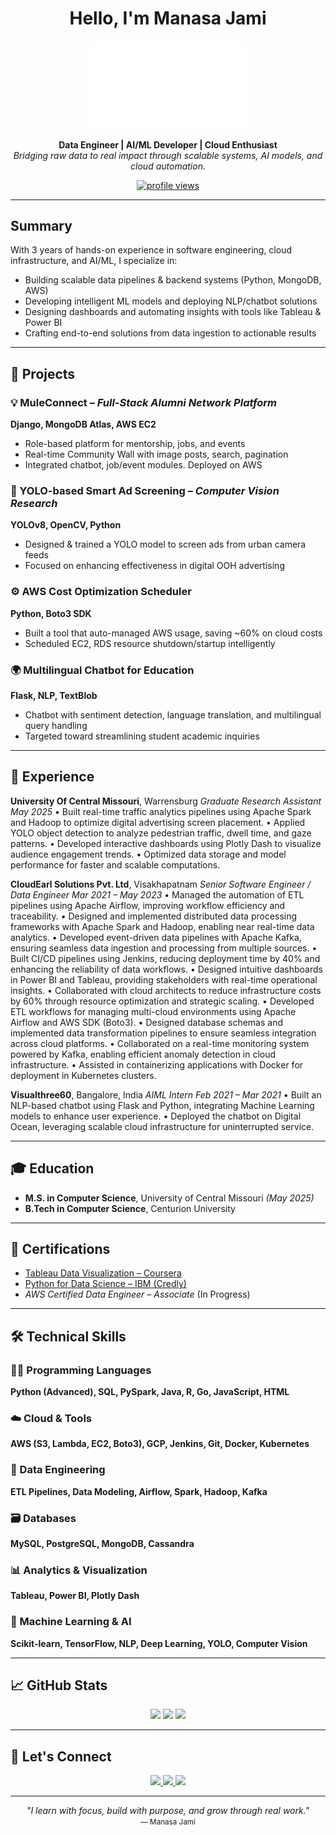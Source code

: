 <h1 align="center"> Hello, I'm Manasa Jami</h1>

<p align="center"> 
  <img src="https://github.com/jami-manasa/jami-manasa/blob/main/f2.png" alt="Manasa Jami" width="250"/>
</p>

<p align="center">
  <strong>Data Engineer | AI/ML Developer | Cloud Enthusiast</strong><br/>
  <em>Bridging raw data to real impact through scalable systems, AI models, and cloud automation.</em>
</p>

 <p align="center">
  <a href="https://github.com/jami-manasa">
    <img src="https://komarev.com/ghpvc/?username=jami-manasa&label=Profile%20Views&color=0e75b6&style=for-the-badge" alt="profile views"/>
    
  </a>
</p>

---

##  Summary

With 3 years of hands-on experience in software engineering, cloud infrastructure, and AI/ML, I specialize in:

* Building scalable data pipelines & backend systems (Python, MongoDB, AWS)
* Developing intelligent ML models and deploying NLP/chatbot solutions
* Designing dashboards and automating insights with tools like Tableau & Power BI
* Crafting end-to-end solutions from data ingestion to actionable results

---

## 🚀 Projects

### 💡 MuleConnect – *Full-Stack Alumni Network Platform*

**Django, MongoDB Atlas, AWS EC2**

* Role-based platform for mentorship, jobs, and events
* Real-time Community Wall with image posts, search, pagination
* Integrated chatbot, job/event modules. Deployed on AWS

### 🎯 YOLO-based Smart Ad Screening – *Computer Vision Research*

**YOLOv8, OpenCV, Python**

* Designed & trained a YOLO model to screen ads from urban camera feeds
* Focused on enhancing effectiveness in digital OOH advertising

### ⚙️ AWS Cost Optimization Scheduler

**Python, Boto3 SDK**

* Built a tool that auto-managed AWS usage, saving \~60% on cloud costs
* Scheduled EC2, RDS resource shutdown/startup intelligently

### 🌍 Multilingual Chatbot for Education

**Flask, NLP, TextBlob**

* Chatbot with sentiment detection, language translation, and multilingual query handling
* Targeted toward streamlining student academic inquiries

---

## 🏢 Experience

**University Of Central Missouri**, Warrensburg
*Graduate Research Assistant*
*May 2025*
• Built real-time traffic analytics pipelines using Apache Spark and Hadoop to optimize digital advertising screen placement.
• Applied YOLO object detection to analyze pedestrian traffic, dwell time, and gaze patterns.
• Developed interactive dashboards using Plotly Dash to visualize audience engagement trends.
• Optimized data storage and model performance for faster and scalable computations.

**CloudEarl Solutions Pvt. Ltd**, Visakhapatnam
*Senior Software Engineer / Data Engineer*
*Mar 2021 – May 2023*
• Managed the automation of ETL pipelines using Apache Airflow, improving workflow efficiency and traceability.
• Designed and implemented distributed data processing frameworks with Apache Spark and Hadoop, enabling near real-time data analytics.
• Developed event-driven data pipelines with Apache Kafka, ensuring seamless data ingestion and processing from multiple sources.
• Built CI/CD pipelines using Jenkins, reducing deployment time by 40% and enhancing the reliability of data workflows.
• Designed intuitive dashboards in Power BI and Tableau, providing stakeholders with real-time operational insights.
• Collaborated with cloud architects to reduce infrastructure costs by 60% through resource optimization and strategic scaling.
• Developed ETL workflows for managing multi-cloud environments using Apache Airflow and AWS SDK (Boto3).
• Designed database schemas and implemented data transformation pipelines to ensure seamless integration across cloud platforms.
• Collaborated on a real-time monitoring system powered by Kafka, enabling efficient anomaly detection in cloud infrastructure.
• Assisted in containerizing applications with Docker for deployment in Kubernetes clusters.

**Visualthree60**, Bangalore, India
*AIML Intern*
*Feb 2021 – Mar 2021*
• Built an NLP-based chatbot using Flask and Python, integrating Machine Learning models to enhance user experience.
• Deployed the chatbot on Digital Ocean, leveraging scalable cloud infrastructure for uninterrupted service.

---

## 🎓 Education

* **M.S. in Computer Science**, University of Central Missouri *(May 2025)*
* **B.Tech in Computer Science**, Centurion University

---

## 📜 Certifications

* [Tableau Data Visualization – Coursera](https://www.coursera.org/account/accomplishments/verify/6VM6E62HUK4T)
* [Python for Data Science – IBM (Credly)](https://www.credly.com/badges/f073772b-a184-440e-8a5e-edeb50012761)
* *AWS Certified Data Engineer – Associate* (In Progress)

---

## 🛠 Technical Skills

### 🧑‍💻 Programming Languages

**Python (Advanced), SQL, PySpark, Java, R, Go, JavaScript, HTML**

### ☁️ Cloud & Tools

**AWS (S3, Lambda, EC2, Boto3), GCP, Jenkins, Git, Docker, Kubernetes**

### 🧱 Data Engineering

**ETL Pipelines, Data Modeling, Airflow, Spark, Hadoop, Kafka**

### 🗃 Databases

**MySQL, PostgreSQL, MongoDB, Cassandra**

### 📊 Analytics & Visualization

**Tableau, Power BI, Plotly Dash**

### 🤖 Machine Learning & AI

**Scikit-learn, TensorFlow, NLP, Deep Learning, YOLO, Computer Vision**

---

## 📈 GitHub Stats

<p align="center">
  <img src="https://github-readme-stats.vercel.app/api?username=jami-manasa&show_icons=true&theme=tokyonight&hide_border=true" width="32%"/>
  <img src="https://github-readme-stats.vercel.app/api/top-langs/?username=jami-manasa&layout=compact&theme=tokyonight&hide_border=true" width="32%"/>
  <img src="https://github-readme-streak-stats.herokuapp.com/?user=jami-manasa&theme=tokyonight&hide_border=true" width="32%"/>
</p>

---

## 🔗 Let's Connect

<p align="center">
  <a href="https://linkedin.com/in/jami-manasa">
    <img src="https://img.shields.io/badge/LinkedIn-blue?style=for-the-badge&logo=linkedin&logoColor=white"/>
  </a>
  <a href="https://github.com/jami-manasa">
    <img src="https://img.shields.io/badge/GitHub-181717?style=for-the-badge&logo=github&logoColor=white"/>
  </a>
  <a href="https://public.tableau.com/app/profile/j.manasa">
    <img src="https://img.shields.io/badge/Tableau-E97627?style=for-the-badge&logo=tableau&logoColor=white"/>
  </a>
</p>

---

<p align="center">
  <em>"I learn with focus, build with purpose, and grow through real work."</em><br/>
  <small>— Manasa Jami</small>
</p>
